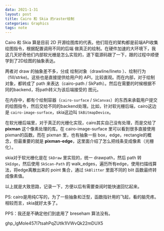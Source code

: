 ```yaml
---
data: 2021-1-31
layout: post
title: Cairo 和 Skia 的raster绘制
categories: Graphics
tags: note
---
```


Cairo 和 Skia 算是目前 2D 开源绘图库的代表。他们现在的架构都是前端API收集绘图指令，根据配置调用不同的后端 做真正的绘制。在硬件加速的大环境下，我这几天好奇他们内部软光栅是怎么实现的，遂下载源码跟了一下，跟的过程中顺便学到了2D绘图的抽象表达。


两者对 draw 的抽象差不多，分成 绘制对象（drawline/lineto ）、绘制行为（fill/strke)。这些也是直接提供给用户的 API，比较直观。而在内部，对于绘制对象，都转成了 path 来表达（cairo-path / SkPath）。然后在需要的时候根据不同的backend，将path转义为该后端接受的 图元。

在内存中，都有个绘制容器（`cairo-surface` / `SkCanvas`）的东西来承载用户提交的绘图指令，然后交给不同的backend处理。比如，针对软光栅后端，cairo这边是 `cairo-image-surface`，skia这边叫 `SkBitmapDevice`。

在软光栅后端里，对于真正的光栅化实现，cairo其实自己没有处理，而是交给了 **pixman** 这个像素处理的库。在 cairo-image-surface 里可以看到很多直接使用pixman的函数。而在 pixman 里，也有抽象一些 box，edge，rectangle的概念，但最重要的就是 **pixman-edge**，这里面介绍了怎么把线条变成像素（光栅化）。

skia对于软光栅化是在 `SkDraw` 里实现的，统一 drawpath，然后 path 转 `SkEdge`，然后使用 `SkScan-Path` 的 walk_edges，遍历所有edge，使用扫描线算法，将edge离散出来的 point 集合，通过 `SkBlitter` 里面不同的 blit 函数最终转成像素值。


以上就是大致思路，记录一下，方便以后有需要查阅时能快速回忆起来。

PS: cairo是用纯C写的，为了一些抽象和泛型，函数指针用的飞起，看的脑壳疼。相较而言，skia就好太多了。

PPS：我还是不确定他们到底用了 breseham 算法没有。

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
